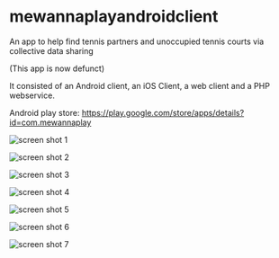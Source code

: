 # mewannaplayandroidclient
An app to help find tennis partners and unoccupied tennis courts via collective data sharing

(This app is now defunct)

It consisted of an Android client, an iOS Client, a web client and a PHP webservice.

Android play store: https://play.google.com/store/apps/details?id=com.mewannaplay

![screen shot 1](https://github.com/vishalchangrani/mewannaplayandroidclient/blob/master/screenshots/1.jpg)

![screen shot 2](https://github.com/vishalchangrani/mewannaplayandroidclient/blob/master/screenshots/2.jpg)

![screen shot 3](https://github.com/vishalchangrani/mewannaplayandroidclient/blob/master/screenshots/3.jpg)

![screen shot 4](https://github.com/vishalchangrani/mewannaplayandroidclient/blob/master/screenshots/4.jpg)

![screen shot 5](https://github.com/vishalchangrani/mewannaplayandroidclient/blob/master/screenshots/5.jpg)

![screen shot 6](https://github.com/vishalchangrani/mewannaplayandroidclient/blob/master/screenshots/6.jpg)

![screen shot 7](https://github.com/vishalchangrani/mewannaplayandroidclient/blob/master/screenshots/7.jpg)
